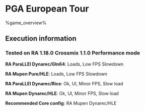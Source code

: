 # PGA European Tour 

%game_overview%

## Execution information

### Tested on RA 1.18.0 Crossmix 1.1.0 Performance mode

**RA ParaLLEl Dynarec/Gln64**: Loads, Low FPS Slowdown

**RA Mupen Pure/HLE**: Loads, Low FPS Slowdown

**RA ParaLLEl Dynarec/Rice**: Ok, UI, Minor FPS, Slow load

**RA Mupen Dynarec/HLE**: Ok, UI, Minor FPS, Slow load

**Recommended Core config**: RA Mupen Dynarec/HLE